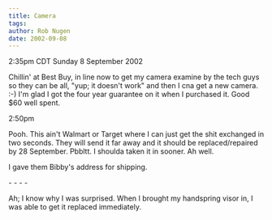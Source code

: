 ```yaml
---
title: Camera
tags: 
author: Rob Nugen
date: 2002-09-08
---
```


<p class=date>2:35pm CDT Sunday 8 September 2002</p>

<p>Chillin' at Best Buy, in line now to get my camera examine by the
tech guys so they can be all, "yup; it doesn't work" and then I cna
get a new camera.  :-)  I'm glad I got the four year guarantee on it
when I purchased it.  Good $60 well spent.</p>

<p class=date>2:50pm</p>

<p>Pooh.  This ain't Walmart or Target where I can just get the shit
exchanged in two seconds.  They will send it far away and it should be
replaced/repaired by 28 September.  Pbbltt.  I shoulda taken it in
sooner.  Ah well.</p>

<p>I gave them Bibby's address for shipping.</p>

<p>- - - -</p>

<p>Ah; I know why I was surprised.  When I brought my handspring visor
in, I was able to get it replaced immediately.</p>


